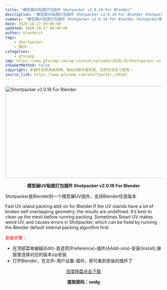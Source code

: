 ```yaml
---
title: "模型展UV贴图打包插件 Shotpacker v2.0.18 For Blender"
description: "模型展UV贴图打包插件 Shotpacker v2.0.18 For Blender Shotpacker是Blender的一个模型展UV插件，支持Blender任意版本 Fast UV island..."
summary: "模型展UV贴图打包插件 Shotpacker v2.0.18 For Blender Shotpacker是Blender的一个模型展UV插件，支持Blender任意版本 Fast UV island..."
date: 2020-10-27 00:00:00
updated: 2020-10-27 00:00:00
author: blenderit
tags: 
    - Shortpacker
    - 展UV
categories:
    - gfxcamp
img: https://www.gfxcamp.com/wp-content/uploads/2020/10/Shortpacker-v2.0.18-For-Blender.jpg
showGetMethod: false
copyright: 本插件资源来自网络，版权归原作者所有，仅供交流学习使用！
source_link: https://www.gfxcamp.com/shortpacker-v2018/
---
```

<div><p><img decoding="async" class="aligncenter size-full wp-image-89677" src="https://www.gfxcamp.com/wp-content/uploads/2020/10/Shortpacker-v2.0.18-For-Blender.jpg" data-src="https://www.gfxcamp.com/wp-content/uploads/2020/10/Shortpacker-v2.0.18-For-Blender.jpg" alt="Shortpacker v2.0.18 For Blender" width="590" height="295" data-srcset="https://www.gfxcamp.com/wp-content/uploads/2020/10/Shortpacker-v2.0.18-For-Blender.jpg 590w, https://www.gfxcamp.com/wp-content/uploads/2020/10/Shortpacker-v2.0.18-For-Blender-150x75.jpg 150w, https://www.gfxcamp.com/wp-content/uploads/2020/10/Shortpacker-v2.0.18-For-Blender-160x80.jpg 160w, https://www.gfxcamp.com/wp-content/uploads/2020/10/Shortpacker-v2.0.18-For-Blender-490x245.jpg 490w" data-sizes="(max-width: 590px) 100vw, 590px"></p><p style="text-align: center;"><strong>模型展UV贴图打包插件 Shotpacker v2.0.18 For Blender</strong></p><p style="text-align: left;">Shotpacker是Blender的一个模型展UV插件，支持Blender任意版本</p><p style="text-align: left;">Fast UV island packing add-on for Blender.If the UV islands have a lot of broken self overlapping geometry, the results are undefined. It’s best to clean up the mesh before running packing. Sometimes Smart UV makes weird UV, and causes errors in Shotpacker, which can be fixed by running the Blender default internal packing algorithm first.</p><p style="text-align: left;"><span style="color: #ff0000;">安装步骤：</span></p><ul>
<li>在顶部菜单编辑(Edit)-首选项(Preference)-插件(AAdd-ons)-安装(Install),弹窗里选择对应的版本zip安装</li>
<li>打开Blender，在文件-用户设置-插件，即可看到安装的插件了</li>
</ul><p style="text-align: center;"><a class="maxbutton-3 maxbutton maxbutton-baidu" target="_blank" rel="noopener" href="https://pan.baidu.com/s/1pkBpzOHt3-RG70cIGIOeiw"><span class="mb-text">百度网盘点击下载</span></a></p><p style="text-align: center;"><strong>提取密码：undg</strong></p></div>